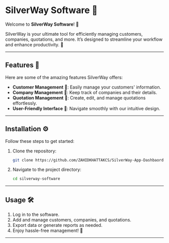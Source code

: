 # SilverWay Software 🚀

Welcome to **SilverWay Software**! 🎉

SilverWay is your ultimate tool for efficiently managing customers, companies, quotations, and more. It’s designed to streamline your workflow and enhance productivity. 💼

---

## Features 🌟

Here are some of the amazing features SilverWay offers:

- **Customer Management** 👤: Easily manage your customers' information.
- **Company Management** 🏢: Keep track of companies and their details.
- **Quotation Management** 📄: Create, edit, and manage quotations effortlessly.
- **User-Friendly Interface** 🎨: Navigate smoothly with our intuitive design.

---

## Installation ⚙️

Follow these steps to get started:

1. Clone the repository:
   ```bash
   git clone https://github.com/ZAHIDKHATTAKCS/SilverWay-App-Dashbaord
   ```
2. Navigate to the project directory:
   ```bash
   cd silverway-software
   ```



---

## Usage 🛠️

1. Log in to the software.
2. Add and manage customers, companies, and quotations.
3. Export data or generate reports as needed.
4. Enjoy hassle-free management! 🎉

---
